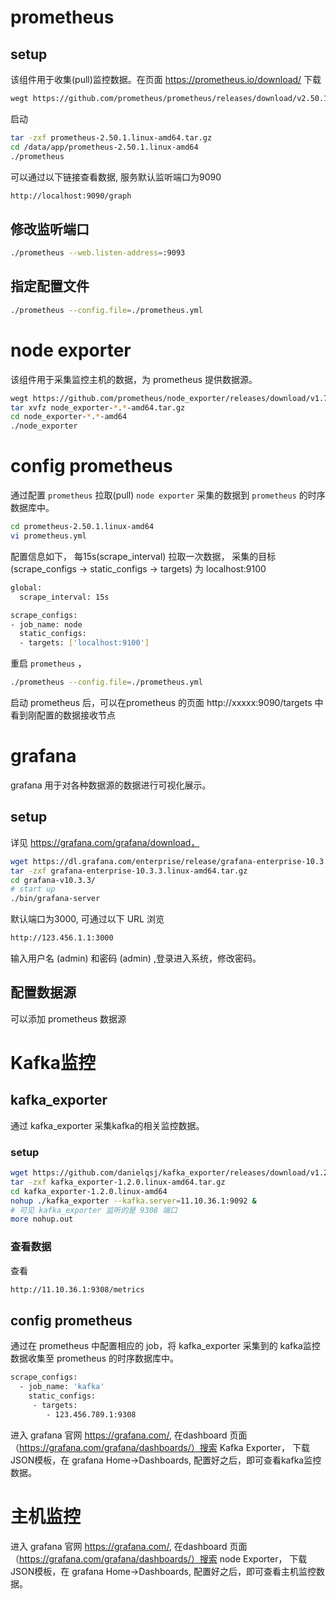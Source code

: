 # prometheus

## setup

该组件用于收集(pull)监控数据。在页面  https://prometheus.io/download/ 下载

```sh
wegt https://github.com/prometheus/prometheus/releases/download/v2.50.1/prometheus-2.50.1.linux-amd64.tar.gz
```

启动

```sh
tar -zxf prometheus-2.50.1.linux-amd64.tar.gz
cd /data/app/prometheus-2.50.1.linux-amd64
./prometheus

```

可以通过以下链接查看数据, 服务默认监听端口为9090

```sh
http://localhost:9090/graph
```

## 修改监听端口

```sh
./prometheus --web.listen-address=:9093
```

## 指定配置文件

```sh
./prometheus --config.file=./prometheus.yml
```



# node exporter

该组件用于采集监控主机的数据，为 prometheus 提供数据源。

```sh
wegt https://github.com/prometheus/node_exporter/releases/download/v1.7.0/node_exporter-1.7.0.linux-amd64.tar.gz
tar xvfz node_exporter-*.*-amd64.tar.gz
cd node_exporter-*.*-amd64
./node_exporter
```

# config prometheus

通过配置 `prometheus` 拉取(pull) `node exporter` 采集的数据到 `prometheus` 的时序数据库中。

```sh
cd prometheus-2.50.1.linux-amd64
vi prometheus.yml
```

配置信息如下， 每15s(scrape_interval) 拉取一次数据， 采集的目标(scrape_configs -> static_configs -> targets) 为 localhost:9100

```sh
global:
  scrape_interval: 15s

scrape_configs:
- job_name: node
  static_configs:
  - targets: ['localhost:9100']
```

重启 `prometheus` ，

```sh
./prometheus --config.file=./prometheus.yml
```

启动 prometheus 后，可以在prometheus 的页面 http://xxxxx:9090/targets 中看到刚配置的数据接收节点

# grafana

grafana 用于对各种数据源的数据进行可视化展示。

## setup

详见  https://grafana.com/grafana/download，

```sh
wget https://dl.grafana.com/enterprise/release/grafana-enterprise-10.3.3.linux-amd64.tar.gz
tar -zxf grafana-enterprise-10.3.3.linux-amd64.tar.gz
cd grafana-v10.3.3/
# start up
./bin/grafana-server
```

默认端口为3000, 可通过以下 URL 浏览

```sh
http://123.456.1.1:3000
```

输入用户名 (admin) 和密码 (admin) ,登录进入系统，修改密码。

## 配置数据源

可以添加  prometheus 数据源

# Kafka监控

## kafka_exporter

通过 kafka_exporter 采集kafka的相关监控数据。

### setup

```sh
wget https://github.com/danielqsj/kafka_exporter/releases/download/v1.2.0/kafka_exporter-1.2.0.linux-amd64.tar.gz
tar -zxf kafka_exporter-1.2.0.linux-amd64.tar.gz
cd kafka_exporter-1.2.0.linux-amd64
nohup ./kafka_exporter --kafka.server=11.10.36.1:9092 &
# 可见 kafka_exporter 监听的是 9308 端口
more nohup.out
```

### 查看数据

查看

```sh
http://11.10.36.1:9308/metrics
```

## config prometheus

通过在 prometheus 中配置相应的 job，将 kafka_exporter 采集到的 kafka监控数据收集至 prometheus 的时序数据库中。

```sh
scrape_configs:
  - job_name: 'kafka'
    static_configs:
     - targets:
        - 123.456.789.1:9308
```

进入 grafana  官网 https://grafana.com/, 在dashboard 页面（https://grafana.com/grafana/dashboards/）搜索 Kafka Exporter， 下载JSON模板，在 grafana Home->Dashboards, 配置好之后，即可查看kafka监控数据。

# 主机监控

进入 grafana  官网 https://grafana.com/, 在dashboard 页面（https://grafana.com/grafana/dashboards/）搜索 node Exporter， 下载JSON模板，在 grafana Home->Dashboards, 配置好之后，即可查看主机监控数据。
